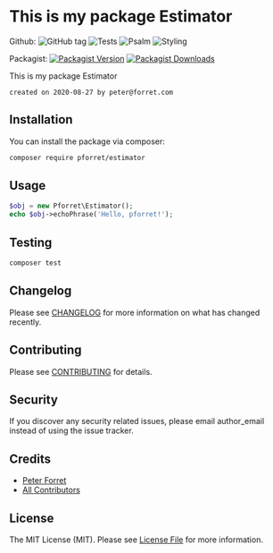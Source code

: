 # This is my package Estimator

Github: 
![GitHub tag](https://img.shields.io/github/v/tag/pforret/estimator)
![Tests](https://github.com/pforret/estimator/workflows/Run%20Tests/badge.svg)
![Psalm](https://github.com/pforret/estimator/workflows/Detect%20Psalm%20warnings/badge.svg)
![Styling](https://github.com/pforret/estimator/workflows/Check%20&%20fix%20styling/badge.svg)

Packagist: 
[![Packagist Version](https://img.shields.io/packagist/v/pforret/estimator.svg?style=flat-square)](https://packagist.org/packages/pforret/estimator)
[![Packagist Downloads](https://img.shields.io/packagist/dt/pforret/estimator.svg?style=flat-square)](https://packagist.org/packages/pforret/estimator)

This is my package Estimator

	created on 2020-08-27 by peter@forret.com

## Installation

You can install the package via composer:

```bash
composer require pforret/estimator
```

## Usage

``` php
$obj = new Pforret\Estimator();
echo $obj->echoPhrase('Hello, pforret!');
```

## Testing

``` bash
composer test
```

## Changelog

Please see [CHANGELOG](CHANGELOG.md) for more information on what has changed recently.

## Contributing

Please see [CONTRIBUTING](CONTRIBUTING.md) for details.

## Security

If you discover any security related issues, please email author_email instead of using the issue tracker.

## Credits

- [Peter Forret](https://github.com/pforret)
- [All Contributors](../../contributors)

## License

The MIT License (MIT). Please see [License File](LICENSE.md) for more information.
